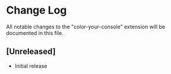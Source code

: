 # Change Log

All notable changes to the "color-your-console" extension will be documented in this file.

<!-- Check [Keep a Changelog](http://keepachangelog.com/) for recommendations on how to structure this file. -->

## [Unreleased]

- Initial release